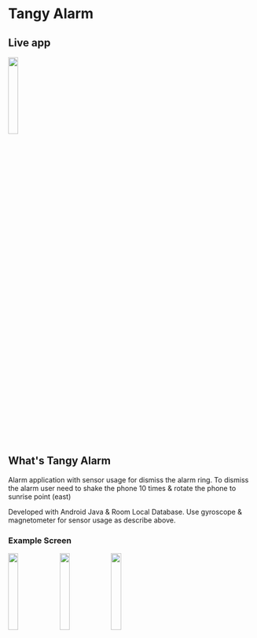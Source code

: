 # Tangy Alarm

## Live app
<a target="_blank" href="https://play.google.com/store/apps/details?id=id.ac.stiki.doleno.tangyalarm">
  <img src="https://user-images.githubusercontent.com/19787127/116289249-890db800-a7bc-11eb-8e9b-605ac4c0c743.png" width="20%" />
</a>

## What's Tangy Alarm
Alarm application with sensor usage for dismiss the alarm ring. To dismiss the alarm user need to shake the phone 10 times & rotate the phone to sunrise point (east)

Developed with Android Java & Room Local Database. Use gyroscope & magnetometer for sensor usage as describe above.

### Example Screen
<div>
  <img src="https://i.postimg.cc/J0Hwy7VL/Screenshot-20200722-033652-Tangy-Alarm.jpg" width="20%" /><span />
  <img src="https://i.postimg.cc/HnqqbGd7/Screenshot-20200722-033824-Tangy-Alarm.jpg" width="20%" />
  <img src="https://i.postimg.cc/G349Pkbc/Screenshot-20200722-033841-Tangy-Alarm.jpg" width="20%" />
</div>
